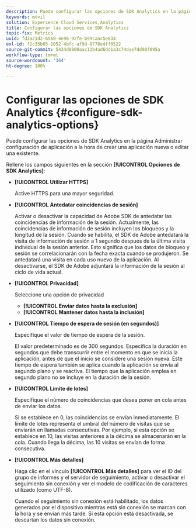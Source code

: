 ```yaml
---
description: Puede configurar las opciones de SDK Analytics en la página Administrar configuración de aplicación a la hora de crear una aplicación nueva o editar una existente.
keywords: móvil
solution: Experience Cloud Services,Analytics
title: Configurar las opciones de SDK Analytics
topic-fix: Metrics
uuid: fd3a21d2-6560-4e96-92fe-b99caac5e834
exl-id: f2c35b65-1052-4bfc-af9d-8778e4ff0522
source-git-commit: 5434d8809aac11b4ad6dd1a3c74dae7dd98f095a
workflow-type: tm+mt
source-wordcount: '364'
ht-degree: 100%

---
```


# Configurar las opciones de SDK Analytics {#configure-sdk-analytics-options}

Puede configurar las opciones de SDK Analytics en la página Administrar configuración de aplicación a la hora de crear una aplicación nueva o editar una existente.

Rellene los campos siguientes en la sección **[!UICONTROL Opciones de SDK Analytics]**:

* **[!UICONTROL Utilizar HTTPS]**

   Active HTTPS para una mayor seguridad.

* **[!UICONTROL Antedatar coincidencias de sesión]**

   Activar o desactivar la capacidad de Adobe SDK de antedatar las coincidencias de información de la sesión. Actualmente, las coincidencias de información de sesión incluyen los bloqueos y la longitud de la sesión. Cuando se habilita, el SDK de Adobe antedatará la visita de información de sesión a 1 segundo después de la última visita individual de la sesión anterior. Esto significa que los datos de bloqueo y sesión se correlacionarán con la fecha exacta cuando se produjeron. Se antedatará una visita en cada uso nuevo de la aplicación. Al desactivarse, el SDK de Adobe adjuntará la información de la sesión al ciclo de vida actual.

* **[!UICONTROL Privacidad]**

   Seleccione una opción de privacidad

   * **[!UICONTROL Enviar datos hasta la exclusión]**
   * **[!UICONTROL Mantener datos hasta la inclusión]**

* **[!UICONTROL Tiempo de espera de sesión (en segundos)]**

   Especifique el valor de tiempo de espera de la sesión.

   El valor predeterminado es de 300 segundos. Especifica la duración en segundos que debe transcurrir entre el momento en que se inicia la aplicación, antes de que el inicio se considere una sesión nueva. Este tiempo de espera también se aplica cuando la aplicación se envía al segundo plano y se reactiva. El tiempo que la aplicación emplea en segundo plano no se incluye en la duración de la sesión.

* **[!UICONTROL Límite de lotes]**

   Especifique el número de coincidencias que desea poner en cola antes de enviar los datos.

   Si se establece en 0, las coincidencias se envían inmediatamente. El límite de lotes representa el umbral del número de visitas que se enviarán en llamadas consecutivas. Por ejemplo, si esta opción se establece en 10, las visitas anteriores a la décima se almacenarán en la cola. Cuando llega la décima, las 10 visitas se envían de forma consecutiva.

* **[!UICONTROL Más detalles]**

   Haga clic en el vínculo **[!UICONTROL Más detalles]** para ver el ID del grupo de informes y el servidor de seguimiento, activar o desactivar el seguimiento sin conexión y ver el modelo de codificación de caracteres utilizado (como UTF-8).

   Cuando el seguimiento sin conexión está habilitado, los datos generados por el dispositivo mientras está sin conexión se marcan con la hora y se envían más tarde. Si esta opción está desactivada, se descartan los datos sin conexión.
